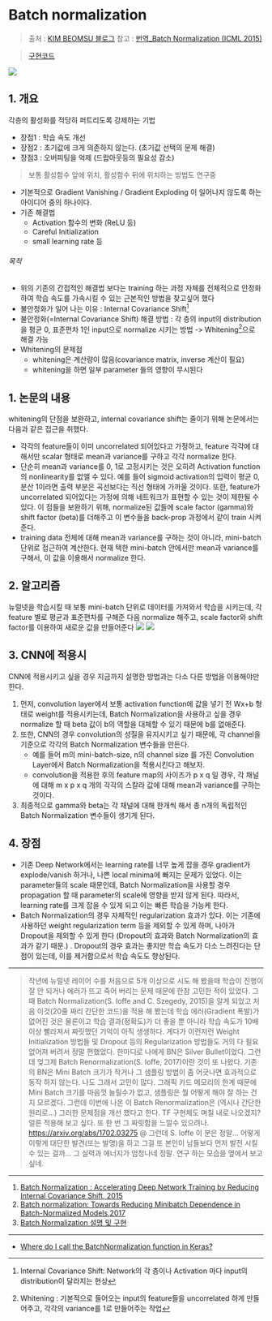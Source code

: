 # Batch normalization

> 출처 : [KIM BEOMSU 블로그](https://shuuki4.wordpress.com/2016/01/13/batch-normalization-설명-및-구현/)
> 참고 : [번역_Batch Normalization (ICML 2015)](http://sanghyukchun.github.io/88/)

> [구현코드](https://www.facebook.com/groups/TensorFlowKR/permalink/447827285558335/)
















![](http://spawk.fish/images/posts/2016-02/policy-network/adapter.png)

## 1. 개요 
각층의 활성화를 적당히 퍼트리도록 강제하는 기법 

- 장점1 : 학습 속도 개선
- 장점2 : 초기값에 크게 의존하지 않는다. (초기값 선택의 문제 해결)
- 장점3 : 오버피팅을 억제 (드랍아웃등의 필요성 감소)

> 보통 활성함수 앞에 위치, 활성함수 뒤에 위치하는 방법도 연구중 

* 기본적으로 Gradient Vanishing / Gradient Exploding 이 일어나지 않도록 하는 아이디어 중의 하나이다.
* 기존 해결법
    * Activation 함수의 변화 (ReLU 등)
    * Careful Initialization
    * small learning rate 등


###### 목적 
* 위의 기존의 간접적인 해결법 보다는 training 하는 과정 자체를 전체적으로 안정화하여 학습 속도를 가속시킬 수 있는 근본적인 방법을 찾고싶어 했다
* 불안정화가 일어 나는 이유 : Internal Covariance Shift[^1]
* 불안정화(=Internal Covariance Shift) 해결 방법 : 각 층의 input의 distribution을 평균 0, 표준편차 1인 input으로 normalize 시키는 방법 -> Whitening[^2]으로 해결 가능 
* Whitening의 문제점
    * whitening은 계산량이 많음(covariance matrix, inverse 계산이 필요) 
    * whitening을 하면 일부 parameter 들의 영향이 무시된다

## 1. 논문의 내용 
whitening의 단점을 보완하고, internal covariance shift는 줄이기 위해 논문에서는 다음과 같은 접근을 취했다.
*  각각의 feature들이 이미 uncorrelated 되어있다고 가정하고, feature 각각에 대해서만 scalar 형태로 mean과 variance를 구하고 각각 normalize 한다.
* 단순히 mean과 variance를 0, 1로 고정시키는 것은 오히려 Activation function의 nonlinearity를 없앨 수 있다. 예를 들어 sigmoid activation의 입력이 평균 0, 분산 1이라면 출력 부분은 곡선보다는 직선 형태에 가까울 것이다. 또한, feature가 uncorrelated 되어있다는 가정에 의해 네트워크가 표현할 수 있는 것이 제한될 수 있다. 이 점들을 보완하기 위해, normalize된 값들에 scale factor (gamma)와 shift factor (beta)를 더해주고 이 변수들을 back-prop 과정에서 같이 train 시켜준다.
* training data 전체에 대해 mean과 variance를 구하는 것이 아니라, mini-batch 단위로 접근하여 계산한다. 현재 택한 mini-batch 안에서만 mean과 variance를 구해서, 이 값을 이용해서 normalize 한다.


## 2. 알고리즘 
뉴럴넷을 학습시킬 때 보통 mini-batch 단위로 데이터를 가져와서 학습을 시키는데, 각 feature 별로 평균과 표준편차를 구해준 다음 normalize 해주고, scale factor와 shift factor를 이용하여 새로운 값을 만들어준다
![](https://shuuki4.files.wordpress.com/2016/01/bn1.png)
![](https://shuuki4.files.wordpress.com/2016/01/bn2.png)

## 3. CNN에 적용시 
CNN에 적용시키고 싶을 경우 지금까지 설명한 방법과는 다소 다른 방법을 이용해야만 한다. 

1. 먼저, convolution layer에서 보통 activation function에 값을 넣기 전 Wx+b 형태로 weight를 적용시키는데, Batch Normalization을 사용하고 싶을 경우 normalize 할 때 beta 값이 b의 역할을 대체할 수 있기 때문에 b를 없애준다. 
2. 또한, CNN의 경우 convolution의 성질을 유지시키고 싶기 때문에, 각 channel을 기준으로  각각의 Batch Normalization 변수들을 만든다. 
    * 예를 들어 m의 mini-batch-size, n의 channel size 를 가진 Convolution Layer에서 Batch Normalization을 적용시킨다고 해보자. 
    * convolution을 적용한 후의 feature map의 사이즈가 p x q 일 경우, 각 채널에 대해 m x p x q 개의 각각의 스칼라 값에 대해 mean과 variance를 구하는 것이다. 
3. 최종적으로 gamma와 beta는 각 채널에 대해 한개씩 해서 총 n개의 독립적인 Batch Normalization 변수들이 생기게 된다.

## 4. 장점 
* 기존 Deep Network에서는 learning rate를 너무 높게 잡을 경우 gradient가 explode/vanish 하거나, 나쁜 local minima에 빠지는 문제가 있었다. 이는 parameter들의 scale 때문인데, Batch Normalization을 사용할 경우 propagation 할 때 parameter의 scale에 영향을 받지 않게 된다. 따라서, learning rate를 크게 잡을 수 있게 되고 이는 빠른 학습을 가능케 한다.
* Batch Normalization의 경우 자체적인 regularization 효과가 있다. 이는 기존에 사용하던 weight regularization term 등을 제외할 수 있게 하며, 나아가 Dropout을 제외할 수 있게 한다 (Dropout의 효과와 Batch Normalization의 효과가 같기 때문.) . Dropout의 경우 효과는 좋지만 학습 속도가 다소 느려진다는 단점이 있는데, 이를 제거함으로서 학습 속도도 향상된다.
---
> 작년에 뉴럴넷 레이어 수를 처음으로 5개 이상으로 시도 해 봤을때 학습이 진행이 잘 안 되거나 에러가 뜨고 죽어 버리는 문제 때문에 한참 고민한 적이 있었다.
그때 Batch Normalization(S. Ioffe and C. Szegedy, 2015)을 알게 되었고 처음 이것(20줄 짜리 간단한 코드)을 적용 해 봤는데 학습 에러(Gradient 폭발)가 없어진 것은 물론이고 학습 결과(정확도)가 더 좋을 뿐 아니라 학습 속도가 10배 이상 빨라져서 짜릿했던 기억이 아직 생생하다.
게다가 이런저런 Weight Initialization 방법들 및 Dropout 등의 Regularization 방법들도 거의 다 필요 없어져 버려서 정말 편했었다.
한마디로 나에게 BN은 Silver Bullet이었다.
그런데 엊그제 Batch Renormalization(S. Ioffe, 2017)이란 것이 또 나왔다.
기존의 BN은 Mini Batch 크기가 작거나 그 샘플링 방법이 좀 어긋나면 효과적으로 동작 하지 않는다. 나도 그래서 고민이 많다. 그래픽 카드 메모리의 한계 때문에 Mini Batch 크기를 마음껏 늘릴수가 없고, 샘플링은 뭘 어떻게 해야 잘 하는 건지 모르겠다.
그런데 이번에 나온 이 Batch Renormalization은 (역시나 간단한 원리로...) 그러한 문제점을 개선 했다고 한다.
TF 구현체도 며칠 내로 나오겠지? 얼른 적용해 보고 싶다. 또 한 번 그 짜릿함을 느낄수 있으려나.
https://arxiv.org/abs/1702.03275
@ 그런데 S. Ioffe 이 분은 정말... 어떻게 이렇게 대단한 발견(또는 발명)을 하고 그걸 또 본인이 남들보다 먼저 발전 시킬수 있는 걸까... 그 실력과 에너지가 엄청나네 정말. 연구 하는 모습을 옆에서 보고 싶네.

---

1. [Batch Normalization : Accelerating Deep Network Training by Reducing Internal Covariance Shift, 2015](http://arxiv.org/abs/1502.03167)
2. [Batch normalization: Towards Reducing Minibatch Dependence in Batch-Normalized Models,2017](https://arxiv.org/abs/1702.03275)
3. [Batch Normalization 설명 및 구현](https://shuuki4.wordpress.com/2016/01/13/batch-normalization-설명-및-구현/)


---
[^1]: Internal Covariance Shift: Network의 각 층이나 Activation 마다 input의 distribution이 달라지는 현상
[^2]: Whitening : 기본적으로 들어오는 input의 feature들을 uncorrelated 하게 만들어주고, 각각의 variance를 1로 만들어주는 작업 

- [Where do I call the BatchNormalization function in Keras?](http://stackoverflow.com/questions/34716454/where-do-i-call-the-batchnormalization-function-in-keras)















